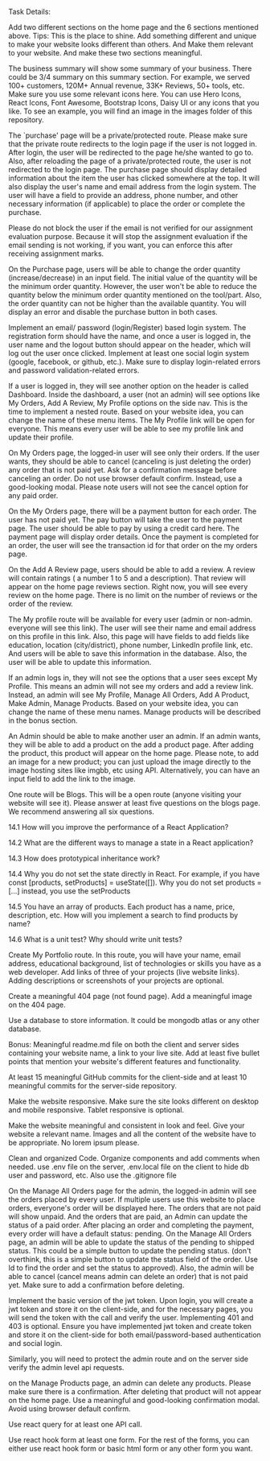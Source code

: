 Task Details:

<!-- Home page will have a Header (simple navbar), Banner, Tools/Parts, Business Summary, Reviews, and Footer. The tools/parts will have either 3 or 6 tools/parts. Based on your design, you can put one or more tools/parts in a row. Each tool/part should have a relevant name, image, short description, minimum order quantity, available quantity, price (per unit price), a place order/purchase/book now/ buy now button. If a user clicks on the purchase or buy now button it will take the user to the purchase page. -->

Add two different sections on the home page and the 6 sections mentioned above. Tips: This is the place to shine. Add something different and unique to make your website looks different than others. And Make them relevant to your website. And make these two sections meaningful.

The business summary will show some summary of your business. There could be 3/4 summary on this summary section. For example, we served 100+ customers, 120M+ Annual revenue, 33K+ Reviews, 50+ tools, etc. Make sure you use some relevant icons here. You can use Hero Icons, React Icons, Font Awesome, Bootstrap Icons, Daisy UI or any icons that you like. To see an example, you will find an image in the images folder of this repository.

The `purchase' page will be a private/protected route. Please make sure that the private route redirects to the login page if the user is not logged in. After login, the user will be redirected to the page he/she wanted to go to. Also, after reloading the page of a private/protected route, the user is not redirected to the login page. The purchase page should display detailed information about the item the user has clicked somewhere at the top. It will also display the user's name and email address from the login system. The user will have a field to provide an address, phone number, and other necessary information (if applicable) to place the order or complete the purchase.

Please do not block the user if the email is not verified for our assignment evaluation purpose. Because it will stop the assignment evaluation if the email sending is not working, if you want, you can enforce this after receiving assignment marks.

On the Purchase page, users will be able to change the order quantity (increase/decrease) in an input field. The initial value of the quantity will be the minimum order quantity. However, the user won't be able to reduce the quantity below the minimum order quantity mentioned on the tool/part. Also, the order quantity can not be higher than the available quantity. You will display an error and disable the purchase button in both cases.

Implement an email/ password (login/Register) based login system. The registration form should have the name, and once a user is logged in, the user name and the logout button should appear on the header, which will log out the user once clicked. Implement at least one social login system (google, facebook, or github, etc.). Make sure to display login-related errors and password validation-related errors.

If a user is logged in, they will see another option on the header is called Dashboard. Inside the dashboard, a user (not an admin) will see options like My Orders, Add A Review, My Profile options on the side nav. This is the time to implement a nested route. Based on your website idea, you can change the name of these menu items. The My Profile link will be open for everyone. This means every user will be able to see my profile link and update their profile.

On My Orders page, the logged-in user will see only their orders. If the user wants, they should be able to cancel (canceling is just deleting the order) any order that is not paid yet. Ask for a confirmation message before canceling an order. Do not use browser default confirm. Instead, use a good-looking modal. Please note users will not see the cancel option for any paid order.

On the My Orders page, there will be a payment button for each order. The user has not paid yet. The pay button will take the user to the payment page. The user should be able to pay by using a credit card here. The payment page will display order details. Once the payment is completed for an order, the user will see the transaction id for that order on the my orders page.

On the Add A Review page, users should be able to add a review. A review will contain ratings ( a number 1 to 5 and a description). That review will appear on the home page reviews section. Right now, you will see every review on the home page. There is no limit on the number of reviews or the order of the review.

The My profile route will be available for every user (admin or non-admin. everyone will see this link). The user will see their name and email address on this profile in this link. Also, this page will have fields to add fields like education, location (city/district), phone number, LinkedIn profile link, etc. And users will be able to save this information in the database. Also, the user will be able to update this information.

If an admin logs in, they will not see the options that a user sees except My Profile. This means an admin will not see my orders and add a review link. Instead, an admin will see My Profile, Manage All Orders, Add A Product, Make Admin, Manage Products. Based on your website idea, you can change the name of these menu names. Manage products will be described in the bonus section.

An Admin should be able to make another user an admin. If an admin wants, they will be able to add a product on the add a product page. After adding the product, this product will appear on the home page. Please note, to add an image for a new product; you can just upload the image directly to the image hosting sites like imgbb, etc using API. Alternatively, you can have an input field to add the link to the image.

One route will be Blogs. This will be a open route (anyone visiting your website will see it). Please answer at least five questions on the blogs page. We recommend answering all six questions.

14.1 How will you improve the performance of a React Application?

14.2 What are the different ways to manage a state in a React application?

14.3 How does prototypical inheritance work?

14.4 Why you do not set the state directly in React. For example, if you have const [products, setProducts] = useState([]). Why you do not set products = [...] instead, you use the setProducts

14.5 You have an array of products. Each product has a name, price, description, etc. How will you implement a search to find products by name?

14.6 What is a unit test? Why should write unit tests?

Create My Portfolio route. In this route, you will have your name, email address, educational background, list of technologies or skills you have as a web developer. Add links of three of your projects (live website links). Adding descriptions or screenshots of your projects are optional.

Create a meaningful 404 page (not found page). Add a meaningful image on the 404 page.

Use a database to store information. It could be mongodb atlas or any other database.

Bonus:
Meaningful readme.md file on both the client and server sides containing your website name, a link to your live site. Add at least five bullet points that mention your website's different features and functionality.

At least 15 meaningful GitHub commits for the client-side and at least 10 meaningful commits for the server-side repository.

Make the website responsive. Make sure the site looks different on desktop and mobile responsive. Tablet responsive is optional.

Make the website meaningful and consistent in look and feel. Give your website a relevant name. Images and all the content of the website have to be appropriate. No lorem ipsum please.

Clean and organized Code. Organize components and add comments when needed. use .env file on the server, .env.local file on the client to hide db user and password, etc. Also use the .gitignore file

On the Manage All Orders page for the admin, the logged-in admin will see the orders placed by every user. If multiple users use this website to place orders, everyone's order will be displayed here. The orders that are not paid will show unpaid. And the orders that are paid, an Admin can update the status of a paid order. After placing an order and completing the payment, every order will have a default status: pending. On the Manage All Orders page, an admin will be able to update the status of the pending to shipped status. This could be a simple button to update the pending status. (don't overthink, this is a simple button to update the status field of the order. Use Id to find the order and set the status to approved). Also, the admin will be able to cancel (cancel means admin can delete an order) that is not paid yet. Make sure to add a confirmation before deleting.

Implement the basic version of the jwt token. Upon login, you will create a jwt token and store it on the client-side, and for the necessary pages, you will send the token with the call and verify the user. Implementing 401 and 403 is optional. Ensure you have implemented jwt token and create token and store it on the client-side for both email/password-based authentication and social login.

Similarly, you will need to protect the admin route and on the server side verify the admin level api requests.

on the Manage Products page, an admin can delete any products. Please make sure there is a confirmation. After deleting that product will not appear on the home page. Use a meaningful and good-looking confirmation modal. Avoid using browser default confirm.

Use react query for at least one API call.

Use react hook form at least one form. For the rest of the forms, you can either use react hook form or basic html form or any other form you want.
